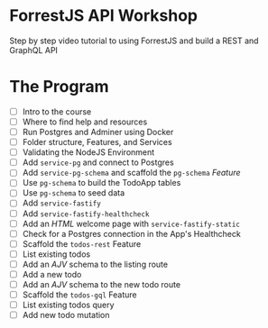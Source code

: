 # ForrestJS API Workshop

Step by step video tutorial to using ForrestJS and build a REST and GraphQL API

# The Program

- [ ] Intro to the course
- [ ] Where to find help and resources
- [ ] Run Postgres and Adminer using Docker
- [ ] Folder structure, Features, and Services
- [ ] Validating the NodeJS Environment
- [ ] Add `service-pg` and connect to Postgres
- [ ] Add `service-pg-schema` and scaffold the `pg-schema` _Feature_
- [ ] Use `pg-schema` to build the TodoApp tables
- [ ] Use `pg-schema` to seed data
- [ ] Add `service-fastify`
- [ ] Add `service-fastify-healthcheck`
- [ ] Add an _HTML_ welcome page with `service-fastify-static`
- [ ] Check for a Postgres connection in the App's Healthcheck
- [ ] Scaffold the `todos-rest` Feature
- [ ] List existing todos
- [ ] Add an _AJV_ schema to the listing route
- [ ] Add a new todo
- [ ] Add an _AJV_ schema to the new todo route
- [ ] Scaffold the `todos-gql` Feature
- [ ] List existing todos query
- [ ] Add new todo mutation